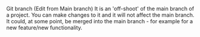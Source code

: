 Git branch
(Edit from Main branch) It is an 'off-shoot' of the main branch of a project. You can make changes to it and it will not affect the main branch. It could, at some point, be merged into the main branch - for example for a new feature/new functionality.